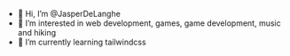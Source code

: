 - 👋 Hi, I’m @JasperDeLanghe
- 👀 I’m interested in web development, games, game development, music and hiking
- 🌱 I’m currently learning tailwindcss
